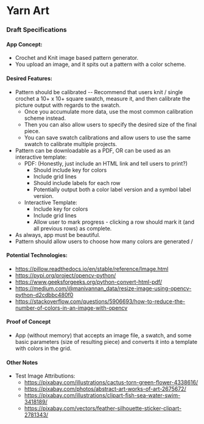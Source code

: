 # Yarn Art

### Draft Specifications

#### App Concept:
* Crochet and Knit image based pattern generator.
* You upload an image, and it spits out a pattern with a color scheme.

#### Desired Features:
* Pattern should be calibrated -- Recommend that users knit / single crochet a 10+ x 10+ square swatch, measure it, and then calibrate the picture output with regards to the swatch.
    * Once you accumulate more data, use the most common calibration scheme instead.
    * Then you can also allow users to specify the desired size of the final piece.
    * You can save swatch calibrations and allow users to use the same swatch to calibrate multiple projects.
* Pattern can be downloadable as a PDF, OR can be used as an interactive template:
    * PDF: (Honestly, just include an HTML link and tell users to print?)
        * Should include key for colors
        * Include grid lines
        * Should include labels for each row
        * Potentially output both a color label version and a symbol label version.
    * Interactive Template:
        * Include key for colors
        * Include grid lines
        * Allow user to mark progress - clicking a row should mark it (and all previous rows) as complete.
* As always, app must be beautiful.
* Pattern should allow users to choose how many colors are generated / 

#### Potential Technologies:
* https://pillow.readthedocs.io/en/stable/reference/Image.html
* https://pypi.org/project/opencv-python/
* https://www.geeksforgeeks.org/python-convert-html-pdf/
* https://medium.com/@manivannan_data/resize-image-using-opencv-python-d2cdbbc480f0
* https://stackoverflow.com/questions/5906693/how-to-reduce-the-number-of-colors-in-an-image-with-opencv

#### Proof of Concept
* App (without memory) that accepts an image file, a swatch, and some basic parameters (size of resulting piece) and converts it into a template with colors in the grid.


#### Other Notes
* Test Image Attributions:
    * https://pixabay.com/illustrations/cactus-torn-green-flower-4338616/
    * https://pixabay.com/photos/abstract-art-works-of-art-2675672/
    * https://pixabay.com/illustrations/clipart-fish-sea-water-swim-3418189/
    * https://pixabay.com/vectors/feather-silhouette-sticker-clipart-2781343/